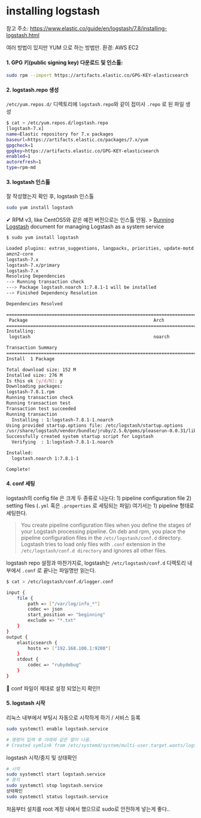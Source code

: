 # installing logstash 

참고 주소: https://www.elastic.co/guide/en/logstash/7.8/installing-logstash.html 

여러 방법이 있지만 YUM 으로 하는 방법만. 환경: AWS EC2 



#### 1. GPG 키(public signing key) 다운로드 및 인스톨:

```sh
sudo rpm --import https://artifacts.elastic.co/GPG-KEY-elasticsearch
```



#### 2. logstash.repo 생성

`/etc/yum.repos.d/`  디렉토리에 `logstash.repo`와 같이 접미사 `.repo` 로 된 파일 생성

```sh
$ cat > /etc/yum.repos.d/logstash.repo
[logstash-7.x]
name=Elastic repository for 7.x packages
baseurl=https://artifacts.elastic.co/packages/7.x/yum
gpgcheck=1
gpgkey=https://artifacts.elastic.co/GPG-KEY-elasticsearch
enabled=1
autorefresh=1
type=rpm-md
```



#### 3. logstash 인스톨

잘 작성했는지 확인 후, logstash 인스톨

```sh
sudo yum install logstash
```



✔ RPM v3, like CentOS5와 같은 예전 버전으로는 인스톨 안됨. > [Running Logstash](https://www.elastic.co/guide/en/logstash/7.8/running-logstash.html) document for managing Logstash as a system service

```bash
$ sudo yum install logstash

Loaded plugins: extras_suggestions, langpacks, priorities, update-motd
amzn2-core                                                                                                                                                                                                    | 3.7 kB  00:00:00
logstash-7.x                                                                                                                                                                                                  | 1.3 kB  00:00:00
logstash-7.x/primary                                                                                                                                                                                          | 146 kB  00:00:00
logstash-7.x                                                                                                                                                                                                                 409/409
Resolving Dependencies
--> Running transaction check
---> Package logstash.noarch 1:7.8.1-1 will be installed
--> Finished Dependency Resolution

Dependencies Resolved

=====================================================================================================================================================================================================================================
 Package                                               Arch                                                Version                                                   Repository                                                 Size
=====================================================================================================================================================================================================================================
Installing:
 logstash                                              noarch                                              1:7.8.1-1                                                 logstash-7.x                                              152 M

Transaction Summary
=====================================================================================================================================================================================================================================
Install  1 Package

Total download size: 152 M
Installed size: 276 M
Is this ok [y/d/N]: y
Downloading packages:
logstash-7.8.1.rpm                                                                                                                                                                                            | 152 MB  00:00:05
Running transaction check
Running transaction test
Transaction test succeeded
Running transaction
  Installing : 1:logstash-7.8.1-1.noarch                                                                                                                                                                                         1/1
Using provided startup.options file: /etc/logstash/startup.options
/usr/share/logstash/vendor/bundle/jruby/2.5.0/gems/pleaserun-0.0.31/lib/pleaserun/platform/base.rb:112: warning: constant ::Fixnum is deprecated
Successfully created system startup script for Logstash
  Verifying  : 1:logstash-7.8.1-1.noarch                                                                                                                                                                                         1/1

Installed:
  logstash.noarch 1:7.8.1-1

Complete!

```





#### 4. conf 세팅

logstash의 config file 은 크게 두 종류로 나눈다: 1) pipeline configuration file 2) setting files (`.yml` 혹은 `.properties` 로 세팅되는 파일) 여기서는 1) pipeline 형태로 세팅한다.

> You create pipeline configuration files when you define the stages of your Logstash processing pipeline. On deb and rpm, you place the pipeline configuration files in the `/etc/logstash/conf.d` directory. Logstash tries to load only files with `.conf` extension in the `/etc/logstash/conf.d directory` and ignores all other files. 

logstash repo 설정과 마찬가지로, logstash는 `/etc/logstash/conf.d`  디렉토리 내부에서 `.conf` 로 끝나는 파일명만 읽는다. 

```bash
$ cat > /etc/logstash/conf.d/logger.conf 

input {
    file {
        path => ["/var/log/info_*"]
        codec => json
        start_position => "beginning"
        exclude => "*.txt"
    }
}
output {
    elasticsearch {
        hosts => ["192.168.100.1:9200"]
    }
    stdout {
        codec => "rubydebug"
    }
}

```



👀 conf 파일이 제대로 설정 되었는지 확인!!



#### 5. logstash 시작 

리눅스 내부에서 부팅시 자동으로 시작하게 하기 / 서비스 등록

```bash
sudo systemctl enable logstash.service

# 명령어 입력 후 아래와 같은 말이 나옴.
# Created symlink from /etc/systemd/system/multi-user.target.wants/logstash.service to /etc/systemd/system/logstash.service.
```

logstash 시작/중지 및 상태확인 

```bash
# 시작
sudo systemctl start logstash.service
# 중지
sudo systemctl stop logstash.service
상태확인
sudo systemctl status logstash.service
```

처음부터 설치를 root 계정 내에서 했으므로 sudo로 안전하게 넣는게 좋다..











